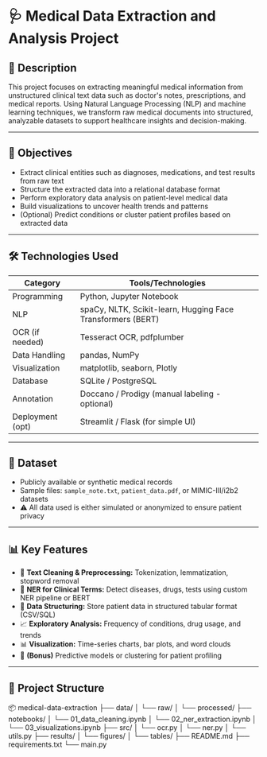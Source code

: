 # 🩺 Medical Data Extraction and Analysis Project

## 📌 Description

This project focuses on extracting meaningful medical information from unstructured clinical text data such as doctor's notes, prescriptions, and medical reports. Using Natural Language Processing (NLP) and machine learning techniques, we transform raw medical documents into structured, analyzable datasets to support healthcare insights and decision-making.

---

## 🎯 Objectives

- Extract clinical entities such as diagnoses, medications, and test results from raw text
- Structure the extracted data into a relational database format
- Perform exploratory data analysis on patient-level medical data
- Build visualizations to uncover health trends and patterns
- (Optional) Predict conditions or cluster patient profiles based on extracted data

---

## 🛠️ Technologies Used

| Category         | Tools/Technologies                                |
|------------------|---------------------------------------------------|
| Programming      | Python, Jupyter Notebook                          |
| NLP              | spaCy, NLTK, Scikit-learn, Hugging Face Transformers (BERT) |
| OCR (if needed)  | Tesseract OCR, pdfplumber                         |
| Data Handling    | pandas, NumPy                                     |
| Visualization    | matplotlib, seaborn, Plotly                       |
| Database         | SQLite / PostgreSQL                              |
| Annotation       | Doccano / Prodigy (manual labeling - optional)    |
| Deployment (opt) | Streamlit / Flask (for simple UI)                |

---

## 📂 Dataset

- Publicly available or synthetic medical records
- Sample files: `sample_note.txt`, `patient_data.pdf`, or MIMIC-III/i2b2 datasets
- ⚠️ All data used is either simulated or anonymized to ensure patient privacy

---

## 📊 Key Features

- 🧾 **Text Cleaning & Preprocessing:** Tokenization, lemmatization, stopword removal
- 🧠 **NER for Clinical Terms:** Detect diseases, drugs, tests using custom NER pipeline or BERT
- 🧱 **Data Structuring:** Store patient data in structured tabular format (CSV/SQL)
- 📈 **Exploratory Analysis:** Frequency of conditions, drug usage, and trends
- 📊 **Visualization:** Time-series charts, bar plots, and word clouds
- 🤖 **(Bonus)** Predictive models or clustering for patient profiling

---

## 📁 Project Structure

📦 medical-data-extraction
├── data/
│ └── raw/
│ └── processed/
├── notebooks/
│ └── 01_data_cleaning.ipynb
│ └── 02_ner_extraction.ipynb
│ └── 03_visualizations.ipynb
├── src/
│ └── ocr.py
│ └── ner.py
│ └── utils.py
├── results/
│ └── figures/
│ └── tables/
├── README.md
├── requirements.txt
└── main.py